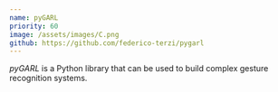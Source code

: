 ```yaml
---
name: pyGARL
priority: 60
image: /assets/images/C.png
github: https://github.com/federico-terzi/pygarl
---
```

*pyGARL* is a Python library that can be used to build complex gesture recognition systems.